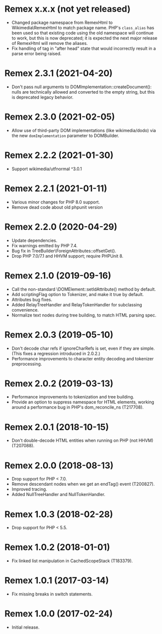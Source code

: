 # Remex x.x.x (not yet released)
* Changed package namespace from RemexHtml to Wikimedia\RemexHtml to match
  package name.  PHP's `class_alias` has been used so that existing code
  using the old namespace will continue to work, but this is now deprecated;
  it is expected the next major release of RemexHtml will remove the aliases.
* Fix handling of <body> tag in "after head" state that would incorrectly
  result in a parse error being raised.

# Remex 2.3.1 (2021-04-20)
* Don't pass null arguments to DOMImplementation::createDocument(): nulls
  are technically allowed and converted to the empty string, but this is
  deprecated legacy behavior.

# Remex 2.3.0 (2021-02-05)
* Allow use of third-party DOM implementations (like wikimedia/dodo)
  via the new `domImplementation` parameter to DOMBuilder.

# Remex 2.2.2 (2021-01-30)
* Support wikimedia/utfnormal ^3.0.1

# Remex 2.2.1 (2021-01-11)
* Various minor changes for PHP 8.0 support.
* Remove dead code about old phpunit version

# Remex 2.2.0 (2020-04-29)
* Update dependencies.
* Fix warnings emitted by PHP 7.4.
* Bug fix in TreeBuilder\ForeignAttributes::offsetGet().
* Drop PHP 7.0/7.1 and HHVM support; require PHPUnit 8.

# Remex 2.1.0 (2019-09-16)
* Call the non-standard \DOMElement::setIdAttribute() method by default.
* Add scriptingFlag option to Tokenizer, and make it true by default.
* Attributes bug fixes.
* Added RelayTreeHandler and RelayTokenHandler for subclassing convenience.
* Normalize text nodes during tree building, to match HTML parsing spec.

# Remex 2.0.3 (2019-05-10)
* Don't decode char refs if ignoreCharRefs is set, even if they are simple.
  (This fixes a regression introduced in 2.0.2.)
* Performance improvements to character entity decoding and tokenizer
  preprocessing.

# Remex 2.0.2 (2019-03-13)
* Performance improvements to tokenization and tree building.
* Provide an option to suppress namespace for HTML elements, working around
  a performance bug in PHP's dom_reconcile_ns (T217708).

# Remex 2.0.1 (2018-10-15)
* Don't double-decode HTML entities when running on PHP (not HHVM) (T207088).

# Remex 2.0.0 (2018-08-13)
* Drop support for PHP < 7.0.
* Remove descendant nodes when we get an endTag() event (T200827).
* Improved tracing.
* Added NullTreeHandler and NullTokenHandler.

# Remex 1.0.3 (2018-02-28)
* Drop support for PHP < 5.5.

# Remex 1.0.2 (2018-01-01)
* Fix linked list manipulation in CachedScopeStack (T183379).

# Remex 1.0.1 (2017-03-14)
* Fix missing breaks in switch statements.

# Remex 1.0.0 (2017-02-24)
* Initial release.

